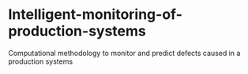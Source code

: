 # Intelligent-monitoring-of-production-systems
Computational methodology to monitor and predict defects caused in a production systems  

